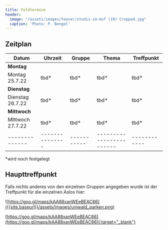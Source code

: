 ```yaml
---
title: Feldtermine
header:
  image: "/assets/images/teaser/studis-im-mof (19) Cropped.jpg"
  caption: 'Photo: P. Bengel'
---
```



## Zeitplan


Datum              | Uhrzeit       | Gruppe    | Thema              | Treffpunkt |
|------------------|---------------|-----------|--------------------|------------|
**Montag** |||||
Montag 25.7.22     | tbd* | tbd*  | tbd*| tbd*       |
**Dienstag** |||||
Dienstag 26.7.22   | tbd* | tbd*  | tbd*| tbd*       |
**Mittwoch** |||||
MIttwoch 27.7.22   | tbd* | tbd*  | tbd*| tbd*       |
|--------------|---------------|-----------|------------------------|------------|

*wird noch festgelegt


## Haupttreffpunkt

Falls nichts anderes von den einzelnen Gruppen angegeben wurde ist der Treffpunkt für die einzelnen Aslos hier:

![https://goo.gl/maps/kAA88xanWEeBEAC66]({{site.baseurl}}/assets/images/uniwald_parken.png)



[https://goo.gl/maps/kAA88xanWEeBEAC66](https://goo.gl/maps/kAA88xanWEeBEAC66){:target="_blank"}





